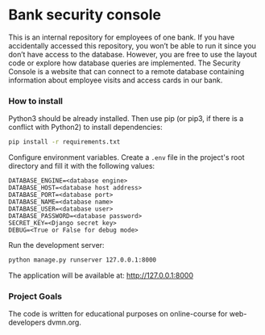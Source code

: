 # Bank security console
This is an internal repository for employees of one bank. If you have accidentally accessed this repository, you won’t be able to run it since you don’t have access to the database. However, you are free to use the layout code or explore how database queries are implemented.
The Security Console is a website that can connect to a remote database containing information about employee visits and access cards in our bank.

### How to install
Python3 should be already installed. Then use pip (or pip3, if there is a conflict with Python2) to install dependencies:
```bash
pip install -r requirements.txt
```
Configure environment variables. Create a `.env` file in the project's root directory and fill it with the following values:
```env
DATABASE_ENGINE=<database engine>
DATABASE_HOST=<database host address>
DATABASE_PORT=<database port>
DATABASE_NAME=<database name>
DATABASE_USER=<database user>
DATABASE_PASSWORD=<database password>
SECRET_KEY=<Django secret key>
DEBUG=<True or False for debug mode>
```
Run the development server:
```bash
python manage.py runserver 127.0.0.1:8000
```

The application will be available at: <http://127.0.0.1:8000>
### Project Goals
The code is written for educational purposes on online-course for web-developers dvmn.org.